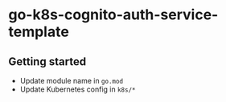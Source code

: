 # go-k8s-cognito-auth-service-template

## Getting started
- Update module name in `go.mod`
- Update Kubernetes config in `k8s/*`